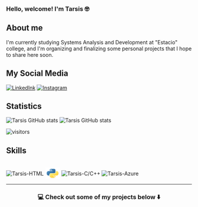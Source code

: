 ### Hello, welcome! I'm Tarsis 🤓

## About me

  I'm currently studying Systems Analysis and Development at "Estacio" college, and I'm organizing and finalizing some personal projects that I hope to share here soon.

## My Social Media

[![LinkedInk](https://img.shields.io/badge/LinkedIn-0077B5?style=for-the-badge&logo=linkedin&logoColor=white)](https://www.linkedin.com/in/t%C3%A1rsis)
[![Instagram](https://img.shields.io/badge/Instagram-E4405F?style=for-the-badge&logo=instagram&logoColor=white)](https://www.instagram.com/ofc_tarsis)

## Statistics

![Tarsis GitHub stats](https://github-readme-stats.vercel.app/api?username=TarsisDev&show_icons=true&theme=dracula)
![Tarsis GitHub stats](https://github-readme-stats-eight-theta.vercel.app/api/top-langs/?username=TarsisDev&show_icons=true&theme=dracula)

![visitors](https://visitor-badge.laobi.icu/badge?page_id=https://github.com/TarsisDev&show_icons=true&theme=dracula)


## Skills

<div style="display: inline_block"><br>
  <img align="center" alt="Tarsis-HTML" height="30" width="40" src="https://img.shields.io/badge/HTML-239120?style=for-the-badge&logo=html5&logoColor=white">
  <img align="center" alt="Tarsis-Python" height="30" width="40" src="https://raw.githubusercontent.com/devicons/devicon/master/icons/python/python-original.svg">
  <img align="center" alt="Tarsis-C/C++" height="30" width="40" src="https://img.shields.io/badge/C%2B%2B-00599C?style=for-the-badge&logo=c%2B%2B&logoColor=white">
  <img align="center" alt="Tarsis-Azure" height="30" width="40" src="https://img.shields.io/badge/Azure_Functions-0062AD?style=for-the-badge&logo=azure-functions&logoColor=white">
</div>

---
<h3  align="center">💻 Check out some of my projects below ⬇️ </h3>
